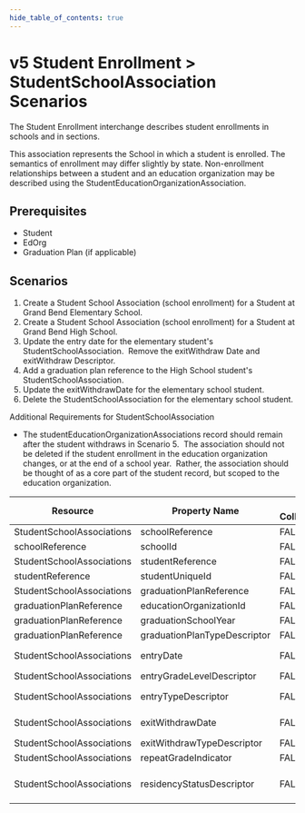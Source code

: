 ```yaml
---
hide_table_of_contents: true
---
```


# v5 Student Enrollment > StudentSchoolAssociation Scenarios

The Student Enrollment interchange describes student enrollments in schools and
in sections.

This association represents the School in which a student is enrolled. The
semantics of enrollment may differ slightly by state. Non-enrollment
relationships between a student and an education organization may be described
using the StudentEducationOrganizationAssociation.

## Prerequisites

* Student
* EdOrg
* Graduation Plan (if applicable)

## Scenarios

1. Create a Student School Association (school enrollment) for a Student at
   Grand Bend Elementary School.
2. Create a Student School Association (school enrollment) for a Student at
   Grand Bend High School.
3. Update the entry date for the elementary student's StudentSchoolAssociation.
    Remove the exitWithdraw Date and exitWithdraw Descriptor.
4. Add a graduation plan reference to the High School student's
   StudentSchoolAssociation.
5. Update the exitWithdrawDate for the elementary school student.
6. Delete the StudentSchoolAssociation for the elementary school student.

Additional Requirements for StudentSchoolAssociation

* The studentEducationOrganizationAssociations record should remain after the
  student withdraws in Scenario 5.  The association should not be deleted if the
  student enrollment in the education organization changes, or at the end of a
  school year.  Rather, the association should be thought of as a core part of
  the student record, but scoped to the education organization.

| Resource                  | Property Name                | Is Collection | Data Type                    | Required | Scenario 1: POST                       | Scenario 2: POST                       | Scenario 3: PUT                        | Scenario 4: PUT                        | Scenario 4: PUT                        |
| ------------------------- | ---------------------------- | ------------- | ---------------------------- | -------- | -------------------------------------- | -------------------------------------- | -------------------------------------- | -------------------------------------- | -------------------------------------- |
| StudentSchoolAssociations | schoolReference              | FALSE         | schoolReference              | REQUIRED |                                        |                                        |                                        |                                        |                                        |
| schoolReference           | schoolId                     | FALSE         | integer                      | REQUIRED | 255901107                              | 255901001                              | 255901107                              | 255901001                              | 255901107                              |
| StudentSchoolAssociations | studentReference             | FALSE         | studentReference             | REQUIRED |                                        |                                        |                                        |                                        |                                        |
| studentReference          | studentUniqueId              | FALSE         | string                       | REQUIRED | 111111                                 | 222222                                 | 111111                                 | 222222                                 | 111111                                 |
| StudentSchoolAssociations | graduationPlanReference      | FALSE         | graduationPlanReference      | REQUIRED |                                        |                                        |                                        |                                        |                                        |
| graduationPlanReference   | educationOrganizationId      | FALSE         | integer                      | REQUIRED |                                        |                                        |                                        | 255901001                              |                                        |
| graduationPlanReference   | graduationSchoolYear         | FALSE         | integer                      | REQUIRED |                                        |                                        |                                        | 2020                                   |                                        |
| graduationPlanReference   | graduationPlanTypeDescriptor | FALSE         | graduationPlanTypeDescriptor | REQUIRED |                                        |                                        |                                        | Recommended                            |                                        |
| StudentSchoolAssociations | entryDate                    | FALSE         | date                         | REQUIRED | 08/31/\[Current School Year]           | 08/31/\[Current School Year]           | 09/01/\[Current School Year]           | 08/31/\[Current School Year]           | 08/31/\[Current School Year]           |
| StudentSchoolAssociations | entryGradeLevelDescriptor    | FALSE         | entryGradeLevelDescriptor    | REQUIRED | First Grade                            | Ninth grade                            | First Grade                            | Ninth grade                            | First Grade                            |
| StudentSchoolAssociations | entryTypeDescriptor          | FALSE         | entryTypeDescriptor          | REQUIRED | Next year school                       | Next year school                       | Next year school                       | Next year school                       | Next year school                       |
| StudentSchoolAssociations | exitWithdrawDate             | FALSE         | date                         | REQUIRED | 09/1/\[Current School Year]            |                                        |                                        |                                        | 11/1/\[Current School Year]            |
| StudentSchoolAssociations | exitWithdrawTypeDescriptor   | FALSE         | exitWithdrawTypeDescriptor   | REQUIRED | Transferred                            |                                        |                                        |                                        | Transferred                            |
| StudentSchoolAssociations | repeatGradeIndicator         | FALSE         | boolean                      | REQUIRED | FALSE                                  | FALSE                                  | FALSE                                  | FALSE                                  | FALSE                                  |
| StudentSchoolAssociations | residencyStatusDescriptor    | FALSE         | residencyStatusDescriptor    | REQUIRED | Resident of admin unit and school area | Resident of admin unit and school area | Resident of admin unit and school area | Resident of admin unit and school area | Resident of admin unit and school area |
